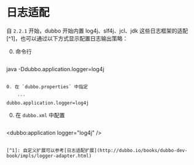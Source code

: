 # 日志适配

自 `2.2.1` 开始，dubbo 开始内置 log4j、slf4j、jcl、jdk 这些日志框架的适配 [^1]，也可以通过以下方式显示配置日志输出策略：

0. 命令行

    ```sh
java -Ddubbo.application.logger=log4j
```

0. 在 `dubbo.properties` 中指定

    ```
dubbo.application.logger=log4j
```

0. 在 `dubbo.xml` 中配置

    ```xml
<dubbo:application logger="log4j" />
```

[^1]: 自定义扩展可以参考[日志适配扩展](http://dubbo.io/books/dubbo-dev-book/impls/logger-adapter.html)
